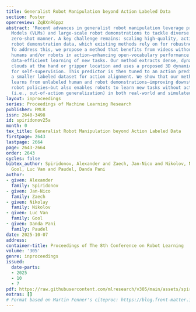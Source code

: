 ```yaml
---
title: Generalist Robot Manipulation beyond Action Labeled Data
section: Poster
openreview: ZqBXnR6ppz
abstract: 'Recent advances in generalist robot manipulation leverage pre-trained Vision–Language
  Models (VLMs) and large-scale robot demonstrations to tackle diverse tasks in a
  zero-shot manner. A key challenge remains: scaling high-quality, action-labeled
  robot demonstration data, which existing methods rely on for robustness and generalization.
  To address this, we propose a method that benefits from videos without action labels—featuring
  humans and/or robots in action—enhancing open-vocabulary performance and enabling
  data-efficient learning of new tasks. Our method extracts dense, dynamic 3D point
  clouds at the hand or gripper location and uses a proposed 3D dynamics predictor
  for self-supervision. This predictor is then tuned to an action predictor using
  a smaller labeled dataset for action alignment. We show that our method not only
  learns from unlabeled human and robot demonstrations—improving downstream generalist
  robot policies—but also enables robots to learn new tasks without action labels
  (i.e., out-of-action generalization) in both real-world and simulated settings.'
layout: inproceedings
series: Proceedings of Machine Learning Research
publisher: PMLR
issn: 2640-3498
id: spiridonov25a
month: 0
tex_title: Generalist Robot Manipulation beyond Action Labeled Data
firstpage: 2643
lastpage: 2664
page: 2643-2664
order: 2643
cycles: false
bibtex_author: Spiridonov, Alexander and Zaech, Jan-Nico and Nikolov, Nikolay and
  Gool, Luc Van and Paudel, Danda Pani
author:
- given: Alexander
  family: Spiridonov
- given: Jan-Nico
  family: Zaech
- given: Nikolay
  family: Nikolov
- given: Luc Van
  family: Gool
- given: Danda Pani
  family: Paudel
date: 2025-10-07
address:
container-title: Proceedings of The 8th Conference on Robot Learning
volume: '305'
genre: inproceedings
issued:
  date-parts:
  - 2025
  - 10
  - 7
pdf: https://raw.githubusercontent.com/mlresearch/v305/main/assets/spiridonov25a/spiridonov25a.pdf
extras: []
# Format based on Martin Fenner's citeproc: https://blog.front-matter.io/posts/citeproc-yaml-for-bibliographies/
---
```

